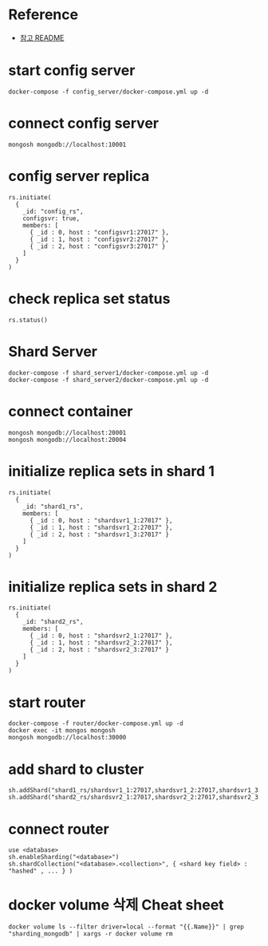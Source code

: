 # Reference
- [참고 README](https://github.com/yasasdy/mongodb-sharding/blob/main/README.md)

# start config server
```
docker-compose -f config_server/docker-compose.yml up -d
```
# connect config server
```
mongosh mongodb://localhost:10001
```

# config server replica
```
rs.initiate(
  {
    _id: "config_rs",
    configsvr: true,
    members: [
      { _id : 0, host : "configsvr1:27017" },
      { _id : 1, host : "configsvr2:27017" },
      { _id : 2, host : "configsvr3:27017" }
    ]
  }
)
```

# check replica set status
```
rs.status()
```

# Shard Server
```
docker-compose -f shard_server1/docker-compose.yml up -d
docker-compose -f shard_server2/docker-compose.yml up -d
```

# connect container
```
mongosh mongodb://localhost:20001
mongosh mongodb://localhost:20004
```

# initialize replica sets in shard 1
```
rs.initiate(
  {
    _id: "shard1_rs",
    members: [
      { _id : 0, host : "shardsvr1_1:27017" },
      { _id : 1, host : "shardsvr1_2:27017" },
      { _id : 2, host : "shardsvr1_3:27017" }
    ]
  }
)
```

# initialize replica sets in shard 2
```
rs.initiate(
  {
    _id: "shard2_rs",
    members: [
      { _id : 0, host : "shardsvr2_1:27017" },
      { _id : 1, host : "shardsvr2_2:27017" },
      { _id : 2, host : "shardsvr2_3:27017" }
    ]
  }
)
```

# start router
```
docker-compose -f router/docker-compose.yml up -d
docker exec -it mongos mongosh
mongosh mongodb://localhost:30000
```

# add shard to cluster
```
sh.addShard("shard1_rs/shardsvr1_1:27017,shardsvr1_2:27017,shardsvr1_3:27017")
sh.addShard("shard2_rs/shardsvr2_1:27017,shardsvr2_2:27017,shardsvr2_3:27017")
```


# connect router 
```
use <database>
sh.enableSharding("<database>")
sh.shardCollection("<database>.<collection>", { <shard key field> : "hashed" , ... } )
```

# docker volume 삭제 Cheat sheet
```
docker volume ls --filter driver=local --format "{{.Name}}" | grep "sharding_mongodb" | xargs -r docker volume rm
```